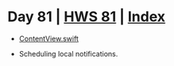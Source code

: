 # Day 81 | [HWS 81](https://www.hackingwithswift.com/100/swiftui/81) | [Index](https://github.com/JulesMoorhouse/100DaysOfSwiftUI/blob/main/README.md)

- [ContentView.swift](https://github.com/JulesMoorhouse/100DaysOfSwiftUI/blob/main/P16G%20HotProspects/P16G%20HotProspects/ContentView.swift)

- Scheduling local notifications.